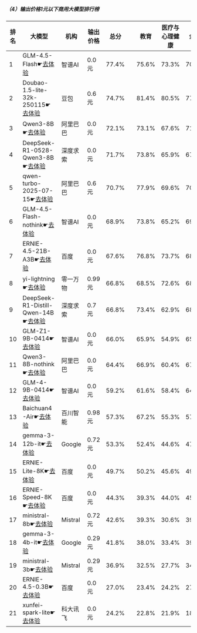 ##### （4）输出价格1元以下商用大模型排行榜
|排名|大模型|机构|输出价格|总分| |教育|医疗与心理健康|金融|法律与行政公务|推理与数学计算|语言与指令遵从|
|---|-----|---|-------|---|-|---|-----------|----|-----------|------------|-----------|
|1|GLM-4.5-Flash☛[去体验](https://nonelinear.com/static/modelcompare.html?type=proprietary)|智谱AI|0.0元|77.4%| |        75.6%|73.3%|70.3%|        72.7%|79.9%|83.5%|
|2|Doubao-1.5-lite-32k-250115☛[去体验](https://nonelinear.com/static/modelcompare.html?type=proprietary)|豆包|0.6元|74.7%| |        81.4%|80.5%|77.2%|        66.0%|65.2%|81.0%|
|3|Qwen3-8B☛[去体验](https://nonelinear.com/static/modelcompare.html?type=open-source)|阿里巴巴|0.0元|72.1%| |        73.1%|67.6%|71.4%|        64.0%|70.8%|76.6%|
|4|DeepSeek-R1-0528-Qwen3-8B☛[去体验](https://nonelinear.com/static/modelcompare.html?type=open-source)|深度求索|0.0元|71.7%| |        73.8%|65.9%|67.4%|        58.5%|74.5%|79.7%|
|5|qwen-turbo-2025-07-15☛[去体验](https://nonelinear.com/static/modelcompare.html?type=proprietary)|阿里巴巴|0.6元|70.7%| |        77.9%|69.6%|70.8%|        61.3%|67.4%|75.4%|
|6|GLM-4.5-Flash-nothink☛[去体验](https://nonelinear.com/static/modelcompare.html?type=proprietary)|智谱AI|0.0元|68.9%| |        73.8%|65.2%|69.6%|        60.7%|65.7%|75.1%|
|7|ERNIE-4.5-21B-A3B☛[去体验](https://nonelinear.com/static/modelcompare.html?type=open-source)|百度|0.0元|67.6%| |        76.8%|73.7%|68.1%|        61.3%|52.7%|79.4%|
|8|yi-lightning☛[去体验](https://nonelinear.com/static/modelcompare.html?type=proprietary)|零一万物|0.99元|66.8%| |        68.5%|72.6%|68.0%|        55.5%|60.1%|74.8%|
|9|DeepSeek-R1-Distill-Qwen-14B☛[去体验](https://nonelinear.com/static/modelcompare.html?type=open-source)|深度求索|0.7元|66.8%| |        73.4%|62.9%|68.8%|        50.3%|64.4%|75.0%|
|10|GLM-Z1-9B-0414☛[去体验](https://nonelinear.com/static/modelcompare.html?type=open-source)|智谱AI|0.0元|66.0%| |        65.9%|54.9%|65.8%|        56.5%|69.2%|73.2%|
|11|Qwen3-8B-nothink☛[去体验](https://nonelinear.com/static/modelcompare.html?type=open-source)|阿里巴巴|0.0元|64.4%| |        66.9%|60.4%|67.7%|        52.7%|58.0%|75.6%|
|12|GLM-4-9B-0414☛[去体验](https://nonelinear.com/static/modelcompare.html?type=open-source)|智谱AI|0.0元|59.2%| |        61.6%|58.4%|64.1%|        51.5%|47.0%|72.0%|
|13|Baichuan4-Air☛[去体验](https://nonelinear.com/static/modelcompare.html?type=proprietary)|百川智能|0.98元|57.3%| |        67.2%|55.3%|57.4%|        39.3%|50.7%|68.8%|
|14|gemma-3-12b-it☛[去体验](https://nonelinear.com/static/modelcompare.html?type=open-source)|Google|0.72元|53.3%| |        52.4%|44.6%|47.7%|        42.5%|55.4%|64.3%|
|15|ERNIE-Lite-8K☛[去体验](https://nonelinear.com/static/modelcompare.html?type=proprietary)|百度|0.0元|49.7%| |        50.2%|45.6%|49.2%|        42.3%|37.4%|67.9%|
|16|ERNIE-Speed-8K☛[去体验](https://nonelinear.com/static/modelcompare.html?type=proprietary)|百度|0.0元|44.3%| |        39.3%|44.0%|45.5%|        41.3%|29.7%|62.5%|
|17|ministral-8b☛[去体验](https://nonelinear.com/static/modelcompare.html?type=proprietary)|Mistral|0.72元|42.6%| |        39.3%|30.6%|39.1%|        26.5%|44.6%|58.1%|
|18|gemma-3-4b-it☛[去体验](https://nonelinear.com/static/modelcompare.html?type=open-source)|Google|0.29元|41.8%| |        38.0%|33.4%|39.4%|        28.5%|42.9%|54.6%|
|19|ministral-3b☛[去体验](https://nonelinear.com/static/modelcompare.html?type=proprietary)|Mistral|0.29元|36.9%| |        32.5%|27.7%|34.9%|        21.3%|40.1%|49.1%|
|20|ERNIE-4.5-0.3B☛[去体验](https://nonelinear.com/static/modelcompare.html?type=open-source)|百度|0.0元|27.0%| |        23.4%|24.2%|27.2%|        29.0%|17.6%|43.2%|
|21|xunfei-spark-lite☛[去体验](https://nonelinear.com/static/modelcompare.html?type=proprietary)|科大讯飞|0.0元|24.2%| |        22.8%|21.9%|18.5%|        24.8%|15.2%|37.8%|
